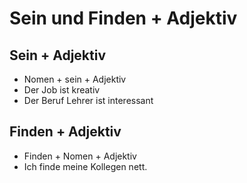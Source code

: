 # Sein und Finden + Adjektiv

## Sein + Adjektiv

* Nomen + sein + Adjektiv
* Der Job ist kreativ
* Der Beruf Lehrer ist interessant

## Finden + Adjektiv

* Finden + Nomen + Adjektiv
* Ich finde meine Kollegen nett.